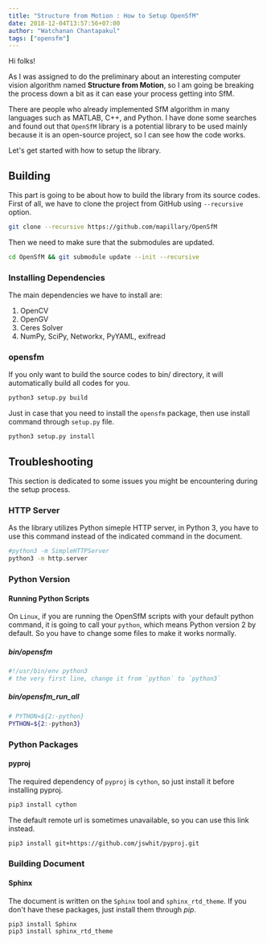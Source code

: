 ```yaml
---
title: "Structure from Motion : How to Setup OpenSfM"
date: 2018-12-04T13:57:56+07:00
author: "Watchanan Chantapakul"
tags: ["opensfm"]
---
```

Hi folks!

As I was assigned to do the preliminary about an interesting computer vision algorithm named **Structure from Motion**, so I am going be breaking the process down a bit as it can ease your process getting into SfM.

<!--more-->

There are people who already implemented SfM algorithm in many languages such as MATLAB, C++, and Python. I have done some searches and found out that `OpenSfM` library is a potential library to be used mainly because it is an open-source project, so I can see how the code works.

Let's get started with how to setup the library.

## Building
This part is going to be about how to build the library from its source codes.
First of all, we have to clone the project from GitHub using `--recursive` option.
```bash
git clone --recursive https://github.com/mapillary/OpenSfM
```
Then we need to make sure that the submodules are updated.
```bash
cd OpenSfM && git submodule update --init --recursive
```

### Installing Dependencies
The main dependencies we have to install are:
1. OpenCV
1. OpenGV
1. Ceres Solver
1. NumPy, SciPy, Networkx, PyYAML, exifread

### opensfm
If you only want to build the source codes to bin/ directory, it will automatically build all codes for you.
```bash
python3 setup.py build
```
Just in case that you need to install the `opensfm` package, then use install command through `setup.py` file.
```bash
python3 setup.py install
```

## Troubleshooting
This section is dedicated to some issues you might be encountering during the setup process.

### HTTP Server
As the library utilizes Python simeple HTTP server, in Python 3, you have to use this command instead of the indicated command in the document.
```bash {linenos=table}
#python3 -m SimpleHTTPServer
python3 -m http.server
```

### Python Version
#### Running Python Scripts
On `Linux`, if you are running the OpenSfM scripts with your default python command, it is going to call your `python`, which means Python version 2 by default. So you have to change some files to make it works normally.
##### bin/opensfm
```python {linenos=table}
#!/usr/bin/env python3
# the very first line, change it from `python` to `python3`
```
##### bin/opensfm_run_all
```bash {linenos=table}
# PYTHON=${2:-python}
PYTHON=${2:-python3}
```

### Python Packages
#### pyproj
The required dependency of `pyproj` is `cython`, so just install it before installing pyproj.
```bash
pip3 install cython
```
The default remote url is sometimes unavailable, so you can use this link instead.
```bash
pip3 install git+https://github.com/jswhit/pyproj.git
```

### Building Document
#### Sphinx
The document is written on the `Sphinx` tool and `sphinx_rtd_theme`. If you don't have these packages, just install them through *pip*.
```bash {linenos=table}
pip3 install Sphinx
pip3 install sphinx_rtd_theme
```
